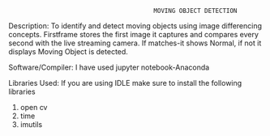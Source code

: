                                             MOVING OBJECT DETECTION


Description:
         To identify and detect moving objects using image differencing concepts. Firstframe stores the first image it captures and compares every second with the live streaming camera. If matches-it shows Normal, if not it displays Moving Object is detected. 

Software/Compiler: I have used jupyter notebook-Anaconda

Libraries Used:
If you are using IDLE make sure to install the following libraries
  1. open cv
  2. time
  3. imutils

